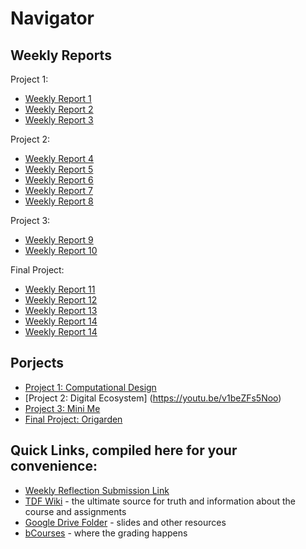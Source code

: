 # Navigator


## Weekly Reports
Project 1:
- [Weekly Report 1](weekly-reports/WeeklyReport1.md)
- [Weekly Report 2](weekly-reports/WeeklyReport2.md)
- [Weekly Report 3](weekly-reports/WeeklyReport3.md)

Project 2:
- [Weekly Report 4](weekly-reports/WeeklyReport4.md)
- [Weekly Report 5](weekly-reports/WeeklyReport5.md)
- [Weekly Report 6](weekly-reports/WeeklyReport6.md)
- [Weekly Report 7](weekly-reports/WeeklyReport7.md)
- [Weekly Report 8](weekly-reports/WeeklyReport8.md)

Project 3:
- [Weekly Report 9](weekly-reports/WeeklyReport9.md)
- [Weekly Report 10](weekly-reports/WeeklyReport10.md)

Final Project:
- [Weekly Report 11](weekly-reports/WeeklyReport11.md)
- [Weekly Report 12](weekly-reports/WeeklyReport12.md)
- [Weekly Report 13](weekly-reports/WeeklyReport13.md)
- [Weekly Report 14](weekly-reports/WeeklyReport14.md)
- [Weekly Report 14](weekly-reports/WeeklyReport14.md)

## Porjects
- [Project 1: Computational Design](myCellPhone.gh)
- [Project 2: Digital Ecosystem] (https://youtu.be/v1beZFs5Noo)
- [Project 3: Mini Me](https://youtu.be/jEof8bGRla4)
- [Final Project: Origarden](https://youtu.be/Mqj_ka-ls20)

## Quick Links, compiled here for your convenience: ##
- [Weekly Reflection Submission Link](https://tinyurl.com/DESINV202-PersonalReflections) 
- [TDF Wiki](https://github.com/Berkeley-MDes/desinv-202/wiki) - the ultimate source for truth and information about the course and assignments
- [Google Drive Folder](https://drive.google.com/drive/folders/1OjFgu4llHn-2WayQFVWRKFyOkQ_WaQRx?usp=drive_link) - slides and other resources
- [bCourses](https://bcourses.berkeley.edu/courses/1528355) - where the grading happens


